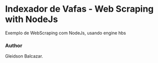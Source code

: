 # Indexador de Vafas - Web Scraping with NodeJs

Exemplo de WebScraping com NodeJs, usando engine hbs

### Author

Gleidson Balcazar.

